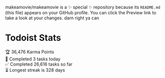 makeamovie/makeamovie is a ✨ special ✨ repository because its `README.md` (this file) appears on your GitHub profile.
You can click the Preview link to take a look at your changes. darn right ya can

# Todoist Stats

<!-- TODO-IST:START -->
🏆  36,476 Karma Points           
🌸  Completed 3 tasks today           
✅  Completed 26,616 tasks so far           
⏳  Longest streak is 328 days
<!-- TODO-IST:END -->